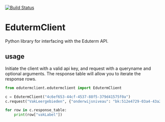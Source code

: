 [![Build Status](https://travis-ci.org/kennisnet/py-eduterm-client.svg?branch=master)](https://travis-ci.org/kennisnet/py-eduterm-client)

# EdutermClient
Python library for interfacing with the Eduterm API.

## usage
Initiate the client with a valid api key, and request with a queryname and optional arguments. The response table will allow you to iterate the response rows.
```python
from edutermclient.edutermclient import EdutermClient

c = EdutermClient("4c6ef653-44cf-4537-88f5-379d41575f0a")
c.request("VakLeergebieden", {"onderwijsniveau": "bk:512e4729-03a4-43a2-95ba-758071d1b725"})

for row in c.response_table:
    print(row["vakLabel"])
```
